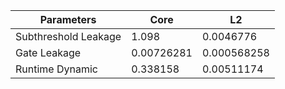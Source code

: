 | Parameters | Core | L2 |
| --- | --- | --- |
| Subthreshold Leakage | 1.098 | 0.0046776 |
| Gate Leakage | 0.00726281 | 0.000568258 |
| Runtime Dynamic | 0.338158 | 0.00511174 |
